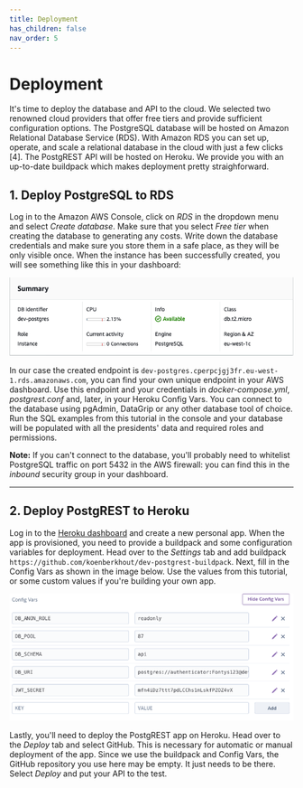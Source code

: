 ```yaml
---
title: Deployment
has_children: false
nav_order: 5
---
```


# Deployment
It's time to deploy the database and API to the cloud. We selected two renowned cloud providers that offer free tiers and provide sufficient configuration options. The PostgreSQL database will be hosted on Amazon Relational Database Service (RDS). With Amazon RDS you can set up, operate, and scale a relational database in the cloud with just a few clicks [4]. The PostgREST API will be hosted on Heroku. We provide you with an up-to-date buildpack which makes deployment pretty straighforward.

## 1. Deploy PostgreSQL to RDS
Log in to the Amazon AWS Console, click on _RDS_ in the dropdown menu and select _Create database_. Make sure that you select _Free tier_ when creating the database to generating any costs. Write down the database credentials and make sure you store them in a safe place, as they will be only visible once. When the instance has been successfully created, you will see something like this in your dashboard:

![Image](images/rds-1.png)

In our case the created endpoint is `dev-postgres.cperpcjgj3fr.eu-west-1.rds.amazonaws.com`, you can find your own unique endpoint in your AWS dashboard. Use this endpoint and your credentials in _docker-compose.yml_, _postgrest.conf_ and, later, in your Heroku Config Vars. You can connect to the database using pgAdmin, DataGrip or any other database tool of choice. Run the SQL examples from this tutorial in the console and your database will be populated with all the presidents' data and required roles and permissions.

**Note:** If you can't connect to the database, you'll probably need to whitelist PostgreSQL traffic on port 5432 in the AWS firewall: you can find this in the _inbound_ security group in your dashboard.

---

## 2. Deploy PostgREST to Heroku
Log in to the [Heroku dashboard](https://dashboard.heroku.com) and create a new personal app. When the app is provisioned, you need to provide a buildpack and some configuration variables for deployment. Head over to the _Settings_ tab and add buildpack `https://github.com/koenberkhout/dev-postgrest-buildpack`. Next, fill in the Config Vars as shown in the image below. Use the values from this tutorial, or some custom values if you're building your own app.

![Image](images/heroku-1.png)

Lastly, you'll need to deploy the PostgREST app on Heroku. Head over to the _Deploy_ tab and select GitHub. This is necessary for automatic or manual deployment of the app. Since we use the buildpack and Config Vars, the GitHub repository you use here may be empty. It just needs to be there. Select _Deploy_ and put your API to the test.